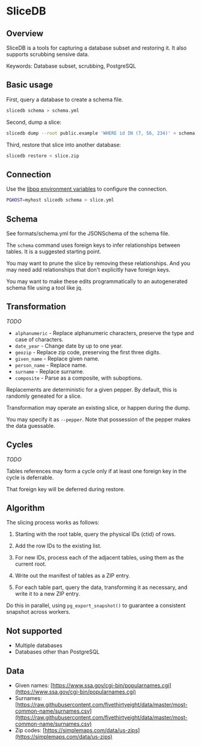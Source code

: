 # SliceDB

## Overview

SliceDB is a tools for capturing a database subset and restoring it. It also supports
scrubbing sensive data.

Keywords: Database subset, scrubbing, PostgreSQL

## Basic usage

First, query a database to create a schema file.

```sh
slicedb schema > schema.yml
```

Second, dump a slice:

```sh
slicedb dump --root public.example 'WHERE id IN (7, 56, 234)' < schema.yml > slice.zip
```

Third, restore that slice into another database:

```sh
slicedb restore < slice.zip
```

## Connection

Use the [libpq environment variables](https://www.postgresql.org/docs/current/libpq-envars.html) to configure the connection.

```sh
PGHOST=myhost slicedb schema > slice.yml
```

## Schema

See formats/schema.yml for the JSONSchema of the schema file.

The `schema` command uses foreign keys to infer relationships between tables. It is a suggested starting point.

You may want to prune the slice by removing these relationships. And you may need add relationships that don't explicitly have foreign keys.

You may want to make these edits programmatically to an autogenerated schema file using a tool like jq.

## Transformation

*TODO*

- `alphanumeric` - Replace alphanumeric characters, preserve the type and case of characters.
- `date_year` - Change date by up to one year.
- `geozip` - Replace zip code, preserving the first three digits.
- `given_name` - Replace given name.
- `person_name` - Replace name.
- `surname` - Replace surname.
- `composite` - Parse as a composite, with suboptions.

Replacements are deterministic for a given pepper. By default, this is randomly geneated for a slice.

Transformation may operate an existing slice, or happen during the dump.

You may specify it as `--pepper`. Note that possession of the pepper makes the data guessable.

## Cycles

*TODO*

Tables references may form a cycle only if at least one foreign key in the cycle is deferrable.

That foreign key will be deferred during restore.

## Algorithm

The slicing process works as follows:

1. Starting with the root table, query the physical IDs (ctid) of rows.

2. Add the row IDs to the existing list.

3. For new IDs, process each of the adjacent tables, using them as the current root.

4. Write out the manifest of tables as a ZIP entry.

5. For each table part, query the data, transforming it as necessary, and write it
   to a new ZIP entry.

Do this in parallel, using `pg_export_snapshot()` to guarantee a consistent
snapshot across workers.

## Not supported

- Multiple databases
- Databases other than PostgreSQL

## Data

- Given names: [https://www.ssa.gov/cgi-bin/popularnames.cgi](https://www.ssa.gov/cgi-bin/popularnames.cgi)
- Surnames: [https://raw.githubusercontent.com/fivethirtyeight/data/master/most-common-name/surnames.csv](https://raw.githubusercontent.com/fivethirtyeight/data/master/most-common-name/surnames.csv)
- Zip codes: [https://simplemaps.com/data/us-zips](https://simplemaps.com/data/us-zips)
